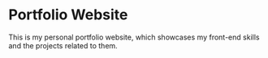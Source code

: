# Portfolio Website
This is my personal portfolio website, which showcases my front-end skills and the projects related to them.
